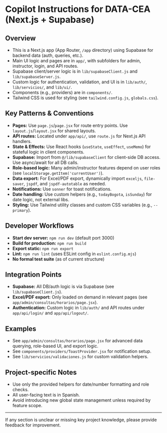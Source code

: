 # Copilot Instructions for DATA-CEA (Next.js + Supabase)

## Overview
- This is a Next.js app (App Router, `/app` directory) using Supabase for backend data (auth, queries, etc.).
- Main UI logic and pages are in `app/`, with subfolders for admin, instructor, login, and API routes.
- Supabase client/server logic is in `lib/supabaseClient.js` and `lib/supabaseServer.js`.
- Custom logic for authentication, validation, and UI is in `lib/auth/`, `lib/servicios/`, and `lib/ui/`.
- Components (e.g., providers) are in `components/`.
- Tailwind CSS is used for styling (see `tailwind.config.js`, `globals.css`).

## Key Patterns & Conventions
- **Pages:** Use `page.js`/`page.jsx` for route entry points. Use `layout.js`/`layout.jsx` for shared layouts.
- **API routes:** Located under `app/api/`, use `route.js` for Next.js API handlers.
- **State & Effects:** Use React hooks (`useState`, `useEffect`, `useMemo`) for stateful logic in client components.
- **Supabase:** Import from `@/lib/supabaseClient` for client-side DB access. Use async/await for all DB calls.
- **Role-based logic:** Many admin/instructor features depend on user roles (see `localStorage.getItem('currentUser')`).
- **Data export:** For Excel/PDF export, dynamically import `exceljs`, `file-saver`, `jspdf`, and `jspdf-autotable` as needed.
- **Notifications:** Use `sonner` for toast notifications.
- **Date handling:** Use custom helpers (e.g., `todayBogota`, `isSunday`) for date logic, not external libs.
- **Styling:** Use Tailwind utility classes and custom CSS variables (e.g., `--primary`).

## Developer Workflows
- **Start dev server:** `npm run dev` (default port 3000)
- **Build for production:** `npm run build`
- **Export static:** `npm run export`
- **Lint:** `npm run lint` (uses ESLint config in `eslint.config.mjs`)
- **No formal test suite** (as of current structure)

## Integration Points
- **Supabase:** All DB/auth logic is via Supabase (see `lib/supabaseClient.js`).
- **Excel/PDF export:** Only loaded on demand in relevant pages (see `app/admin/consultas/horarios/page.jsx`).
- **Authentication:** Custom logic in `lib/auth/` and API routes under `app/api/login/` and `app/api/logout/`.

## Examples
- See `app/admin/consultas/horarios/page.jsx` for advanced data querying, role-based UI, and export logic.
- See `components/providers/ToastProvider.jsx` for notification setup.
- See `lib/servicios/validaciones.js` for custom validation helpers.

## Project-specific Notes
- Use only the provided helpers for date/number formatting and role checks.
- All user-facing text is in Spanish.
- Avoid introducing new global state management unless required by feature scope.

---
If any section is unclear or missing key project knowledge, please provide feedback for improvement.
